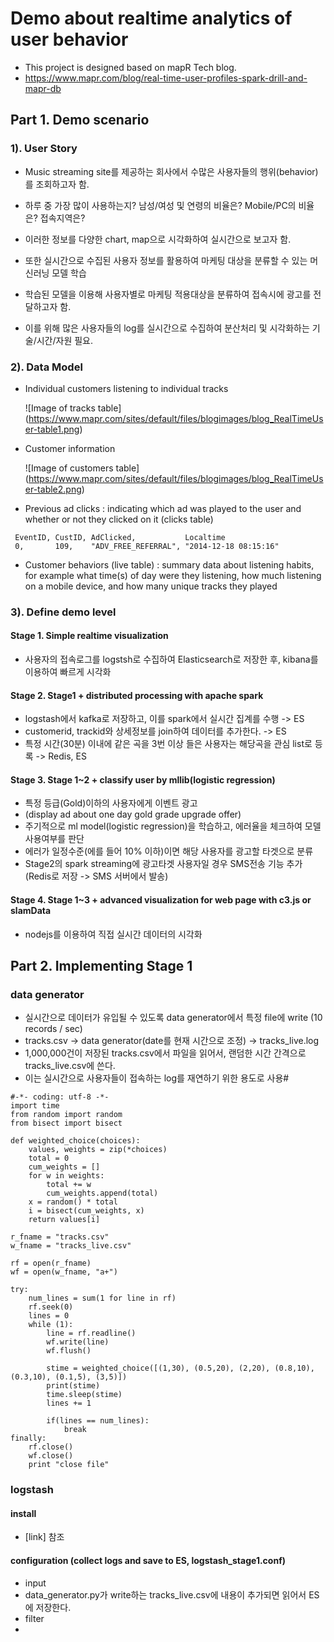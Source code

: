 # Demo about realtime analytics of user behavior
- This project is designed based on mapR Tech blog.
- https://www.mapr.com/blog/real-time-user-profiles-spark-drill-and-mapr-db


## Part 1. Demo scenario
### 1). User Story
- Music streaming site를 제공하는 회사에서 수많은 사용자들의 행위(behavior)를 조회하고자 함.
- 하루 중 가장 많이 사용하는지? 남성/여성 및 연령의 비율은? Mobile/PC의 비율은? 접속지역은?
- 이러한 정보를 다양한 chart, map으로 시각화하여 실시간으로 보고자 함.


- 또한 실시간으로 수집된 사용자 정보를 활용하여 마케팅 대상을 분류할 수 있는 머신러닝 모델 학습
- 학습된 모델을 이용해 사용자별로 마케팅 적용대상을 분류하여 접속시에 광고를 전달하고자 함.
- 이를 위해 많은 사용자들의 log를 실시간으로 수집하여 분산처리 및 시각화하는 기술/시간/자원 필요.

### 2). Data Model
- Individual customers listening to individual tracks

   ![Image of tracks table] (https://www.mapr.com/sites/default/files/blogimages/blog_RealTimeUser-table1.png)

- Customer information

   ![Image of customers table] (https://www.mapr.com/sites/default/files/blogimages/blog_RealTimeUser-table2.png)

- Previous ad clicks : indicating which ad was played to the user and whether or not they clicked on it (clicks table)

```
 EventID, CustID, AdClicked,           Localtime
 0,       109,    "ADV_FREE_REFERRAL", "2014-12-18 08:15:16"
```

- Customer behaviors (live table) : summary data about listening habits, for example what time(s) of day were they listening, how much listening on a mobile device, and how many unique tracks they played

### 3). Define demo level
#### Stage 1. Simple realtime visualization
- 사용자의 접속로그를 logstsh로 수집하여 Elasticsearch로 저장한 후, kibana를 이용하여 빠르게 시각화


#### Stage 2. Stage1 + distributed processing with apache spark
- logstash에서  kafka로 저장하고, 이를 spark에서 실시간 집계를 수행 -> ES
- customerid, trackid와 상세정보를 join하여 데이터를 추가한다. -> ES
- 특정 시간(30분) 이내에 같은 곡을 3번 이상 들은 사용자는 해당곡을 관심 list로 등록 -> Redis, ES


#### Stage 3. Stage 1~2 + classify user by mllib(logistic regression)
- 특정 등급(Gold)이하의 사용자에게 이벤트 광고
- (display ad about one day gold grade upgrade offer)
- 주기적으로 ml model(logistic regression)을 학습하고, 에러율을 체크하여 모델 사용여부를 판단
- 에러가 일정수준(에를 들어 10% 이하)이면 해당 사용자를 광고할 타겟으로 분류
- Stage2의 spark streaming에 광고타겟 사용자일 경우 SMS전송 기능 추가 (Redis로 저장 -> SMS 서버에서 발송)


#### Stage 4. Stage 1~3 + advanced visualization for web page with c3.js or slamData
- nodejs를 이용하여 직접 실시간 데이터의 시각화



## Part 2. Implementing Stage 1
### data generator
- 실시간으로 데이터가 유입될 수 있도록 data generator에서 특정 file에 write (10 records / sec)
- tracks.csv -> data generator(date를 현재 시간으로 조정) -> tracks_live.log
- 1,000,000건이 저장된 tracks.csv에서 파일을 읽어서, 랜덤한 시간 간격으로 tracks_live.csv에 쓴다.
- 이는 실시간으로 사용자들이 접속하는 log를 재연하기 위한 용도로 사용#
```
#-*- coding: utf-8 -*-
import time
from random import random
from bisect import bisect

def weighted_choice(choices):
    values, weights = zip(*choices)
    total = 0
    cum_weights = []
    for w in weights:
        total += w
        cum_weights.append(total)
    x = random() * total
    i = bisect(cum_weights, x)
    return values[i]

r_fname = "tracks.csv"
w_fname = "tracks_live.csv"

rf = open(r_fname)
wf = open(w_fname, "a+")

try:
    num_lines = sum(1 for line in rf)
    rf.seek(0)
    lines = 0
    while (1):
        line = rf.readline()
        wf.write(line)
        wf.flush()

        stime = weighted_choice([(1,30), (0.5,20), (2,20), (0.8,10), (0.3,10), (0.1,5), (3,5)])
        print(stime)
        time.sleep(stime)
        lines += 1

        if(lines == num_lines):
            break
finally:
    rf.close()
    wf.close()
    print "close file"
```

### logstash
#### install
 - [link] 참조

#### configuration (collect logs and save to ES, logstash_stage1.conf)
 -  input 
  -  data_generator.py가 write하는 tracks_live.csv에 내용이 추가되면 읽어서 ES에 저장한다.
 - filter
  - 
